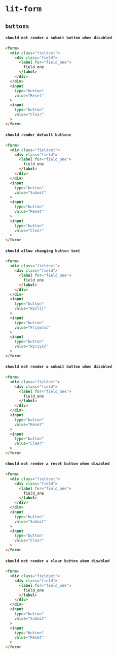 # `lit-form`

## `buttons`

####   `should not render a submit button when disabled`

```html
<form>
  <div class="fieldset">
    <div class="field">
      <label for="field_one">
        field_one
      </label>
    </div>
  </div>
  <input
    type="button"
    value="Reset"
  >
  <input
    type="button"
    value="Clear"
  >
</form>

```

####   `should render default buttons`

```html
<form>
  <div class="fieldset">
    <div class="field">
      <label for="field_one">
        field_one
      </label>
    </div>
  </div>
  <input
    type="button"
    value="Submit"
  >
  <input
    type="button"
    value="Reset"
  >
  <input
    type="button"
    value="Clear"
  >
</form>

```

####   `should allow changing button text`

```html
<form>
  <div class="fieldset">
    <div class="field">
      <label for="field_one">
        field_one
      </label>
    </div>
  </div>
  <input
    type="button"
    value="Wyślij"
  >
  <input
    type="button"
    value="Przywróć"
  >
  <input
    type="button"
    value="Wyczyść"
  >
</form>

```

####   `should not render a submit button when disabled`

```html
<form>
  <div class="fieldset">
    <div class="field">
      <label for="field_one">
        field_one
      </label>
    </div>
  </div>
  <input
    type="button"
    value="Reset"
  >
  <input
    type="button"
    value="Clear"
  >
</form>

```

####   `should not render a reset button when disabled`

```html
<form>
  <div class="fieldset">
    <div class="field">
      <label for="field_one">
        field_one
      </label>
    </div>
  </div>
  <input
    type="button"
    value="Submit"
  >
  <input
    type="button"
    value="Clear"
  >
</form>

```

####   `should not render a clear button when disabled`

```html
<form>
  <div class="fieldset">
    <div class="field">
      <label for="field_one">
        field_one
      </label>
    </div>
  </div>
  <input
    type="button"
    value="Submit"
  >
  <input
    type="button"
    value="Reset"
  >
</form>

```

